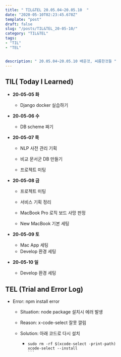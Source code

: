 ```yaml
---
title: " TIL&TEL 20.05.04~20.05.10  "
date: "2020-05-10T02:23:45.678Z"
template: "post"
draft: false
slug: "/posts/TIL&TEL_20-05-10/"
category: "TIL&TEL"
tags:
- "TIL"
- "TEL"


description: " 20.05.04~20.05.10 배운것, 씨름한것들 "
---
```


## TIL( Today I Learned)

- **20-05-05 화**

  - Django docker 실습하기

    

- **20-05-06 수**

  - DB scheme 짜기

    

- **20-05-07 목**

  - NLP 사전 관리 기획

  - 비교 문서군 DB 만들기

  - 프로젝트 미팅

    

- **20-05-08 금**

  - 프로젝트 미팅

  - 서비스 기획 정리

  - MacBook Pro 로직 보드 사망 판정

  - New MacBook 기본 세팅 

    

- **20-05-09 토**

  - Mac App 세팅
  - Develop 환경 세팅 

  

- **20-05-10 일**

  - Develop 환경 세팅

  

## TEL (Trial and Error Log)

- Error: npm install error

  - Situation: node package 설치시 에러 발생 

  - Reason: x-code-select 잘못 깔림 

  - Solution: 아래 코드로 다시 설치

    - ````shell
      sudo rm -rf $(xcode-select -print-path) 
      xcode-select --install
      ```